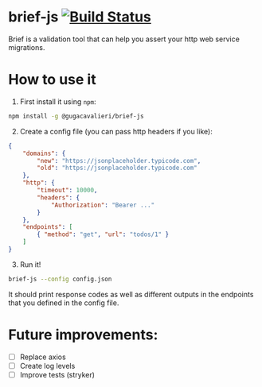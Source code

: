 # brief-js [![Build Status](https://travis-ci.org/gugacavalieri/brief-js.svg?branch=master)](https://travis-ci.org/gugacavalieri/brief-js)
Brief is a validation tool that can help you assert your http web service migrations.

# How to use it

1. First install it using `npm`:
```bash
npm install -g @gugacavalieri/brief-js
```

2. Create a config file (you can pass http headers if you like):
```json
{
    "domains": {
        "new": "https://jsonplaceholder.typicode.com",
        "old": "https://jsonplaceholder.typicode.com"
    },
    "http": {
        "timeout": 10000,
        "headers": {
            "Authorization": "Bearer ..."
        }
    },
    "endpoints": [
        { "method": "get", "url": "todos/1" }
    ]
}
```

3. Run it!
```bash
brief-js --config config.json
```

It should print response codes as well as different outputs in the endpoints that you defined in the config file.


# Future improvements:
* [ ] Replace axios
* [ ] Create log levels
* [ ] Improve tests (stryker)
